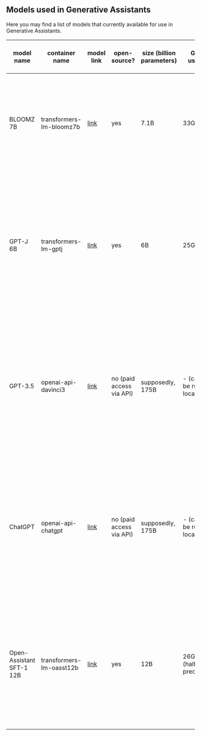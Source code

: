 ## Models used in Generative Assistants

Here you may find a list of models that currently available for use in Generative Assistants.

| model name                | container name           | model link                                                          | open-source?             | size (billion parameters) | GPU usage                 | max tokens (prompt + response) | description                                                                                                                                                                                                                                   |
|---------------------------|--------------------------|---------------------------------------------------------------------|--------------------------|---------------------------|---------------------------|--------------------------------|-----------------------------------------------------------------------------------------------------------------------------------------------------------------------------------------------------------------------------------------------|
| BLOOMZ 7B                 | transformers-lm-bloomz7b | [link](https://huggingface.co/bigscience/bloomz-7b1)                | yes                      | 7.1B                      | 33GB                      | 2,048 tokens                   | An open-source multilingual instruction-based large language model (46 languages). For more details, refer to [HuggingFace Model Page](https://huggingface.co/bigscience/bloomz-7b1)                                                          |
| GPT-J 6B                  | transformers-lm-gptj     | [link](https://huggingface.co/EleutherAI/gpt-j-6b)                  | yes                      | 6B                        | 25GB                      | 2,048 tokens                   | An open-source English-only large language model which is NOT fine-tuned for instruction following and NOT capable of code generation.  For more details, refer to [HuggingFace Model Page](https://huggingface.co/EleutherAI/gpt-j-6b)       |
| GPT-3.5                   | openai-api-davinci3      | [link](https://platform.openai.com/docs/models/gpt-3-5)             | no (paid access via API) | supposedly, 175B          | - (cannot be run locally) | 4,097 tokens                   | A multulingual instruction-based large language model which is capable of code generation. Unlike ChatGPT, not optimised for chat. For more details, refer to [OpenAI website](https://platform.openai.com/docs/models/gpt-3-5).              |
| ChatGPT                   | openai-api-chatgpt       | [link](https://platform.openai.com/docs/models/gpt-3-5)             | no (paid access via API) | supposedly, 175B          | - (cannot be run locally) | 4,096 tokens                   | Based on gpt-3.5-turbo -- the most capable of the entire GPT-3/GPT-3.5 models family. Optimized for chat. Able to understand and generate code. For more details, refer to [OpenAI website](https://platform.openai.com/docs/models/gpt-3-5). |
| Open-Assistant SFT-1 12B  | transformers-lm-oasst12b | [link](https://huggingface.co/OpenAssistant/oasst-sft-1-pythia-12b) | yes                      | 12B                       | 26GB (half-precision)     | 5,120 tokens                   | An open-source English-only instruction-based large language model which is NOT good at answering math and coding questions. For more details, refer to [HuggingFace Model Page](https://huggingface.co/OpenAssistant/oasst-sft-1-pythia-12b) |

